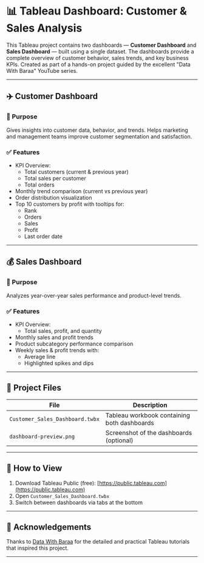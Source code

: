 # 📊 Tableau Dashboard: Customer & Sales Analysis

This Tableau project contains two dashboards — **Customer Dashboard** and **Sales Dashboard** — built using a single dataset. The dashboards provide a complete overview of customer behavior, sales trends, and key business KPIs. Created as part of a hands-on project guided by the excellent "Data With Baraa" YouTube series.

---

## ✈️ Customer Dashboard

### 🎯 Purpose
Gives insights into customer data, behavior, and trends. Helps marketing and management teams improve customer segmentation and satisfaction.

### ✅ Features
- KPI Overview:
  - Total customers (current & previous year)
  - Total sales per customer
  - Total orders
- Monthly trend comparison (current vs previous year)
- Order distribution visualization
- Top 10 customers by profit with tooltips for:
  - Rank
  - Orders
  - Sales
  - Profit
  - Last order date

---

## 💰 Sales Dashboard

### 🎯 Purpose
Analyzes year-over-year sales performance and product-level trends.

### ✅ Features
- KPI Overview:
  - Total sales, profit, and quantity
- Monthly sales and profit trends
- Product subcategory performance comparison
- Weekly sales & profit trends with:
  - Average line
  - Highlighted spikes and dips

---

## 📁 Project Files

| File | Description |
|------|-------------|
| `Customer_Sales_Dashboard.twbx` | Tableau workbook containing both dashboards |
| `dashboard-preview.png` | Screenshot of the dashboards (optional) |

---

## 🚀 How to View
1. Download Tableau Public (free): [https://public.tableau.com](https://public.tableau.com)
2. Open `Customer_Sales_Dashboard.twbx`
3. Switch between dashboards via tabs at the bottom

---

## 🙌 Acknowledgements

Thanks to [Data With Baraa](https://www.youtube.com/@DataWithBaraa) for the detailed and practical Tableau tutorials that inspired this project.

---
